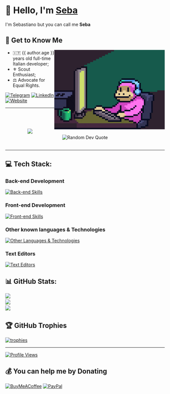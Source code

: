 # 👋 Hello, I'm [Seba](https://racca.me/)
I'm Sebastiano but you can call me **Seba**

## 🎉 Get to Know Me
<img align="right" src="assets/mokey.gif" width="349"/>


* 🇮🇹 {{ author.age }} years old full-time Italian developer;
* ⚜️ Scout Enthusiast;
* ⚖️ Advocate for Equal Rights.

[![Telegram](https://img.shields.io/badge/Telegram-blue.svg?logo=Telegram&logoColor=white)](https://t.me/SebaDev) 
[![LinkedIn](https://img.shields.io/badge/LinkedIn-%230077B5.svg?logo=linkedin&logoColor=white)](https://linkedin.com/in/sebastiano-racca) 
[![Website](https://img.shields.io/badge/🌐%20Website-8A2BE2?color=e83333)](https://racca.me)

<hr>
<br>

<div align="center">
<br>
<br>
<img src="https://visitcount.itsvg.in/api?id=SebaOfficial" width=0>
<br>
<img src="https://quotes-github-readme.vercel.app/api?type=horizontal&theme=radical" alt="Random Dev Quote">
</div>
<br/>

<hr/>

## 💻 Tech Stack:

### Back-end Development
[![Back-end Skills](https://skillicons.dev/icons?i=php,nodejs,mysql,mongodb&perline=2)](https://racca.me/contacts)

### Front-end Development
[![Front-end Skills](https://skillicons.dev/icons?i=html,css,js,ts,vue,svelte&perline=3)](https://racca.me/contacts)

### Other known languages & Technologies
[![Other Languages & Technologies](https://skillicons.dev/icons?i=linux,c,python,java,markdown,nginx,bash,docker,git,github,cloudflare,arduino&perline=4)](https://racca.me/contacts)

### Text Editors
[![Text Editors](https://skillicons.dev/icons?i=vscode,vim,neovim&perline=3)](https://racca.me/contacts)



## 📊 GitHub Stats:
[![](https://github-readme-stats.vercel.app/api?username=SebaOfficial&theme=dark&hide_border=false&include_all_commits=false&count_private=false)](https://racca.me)<br/>
[![](https://github-readme-streak-stats.herokuapp.com/?user=SebaOfficial)](https://racca.me)<br/>
[![](https://github-readme-stats.vercel.app/api/top-langs/?username=SebaOfficial&theme=dark&hide_border=false&include_all_commits=false&count_private=false&layout=compact)](https://racca.me)

## 🏆 GitHub Trophies
[![trophies](https://github-profile-trophy.vercel.app/?username=SebaOfficial&theme=onedark&rank=SSS,SS,S,AAA,AA,A,B,C
)](https://github.com/SebaOfficial)

---
[![Profile Views](https://visitcount.itsvg.in/api?id=SebaOfficial&icon=2&color=1)](https://racca.me)

## 💰 You can help me by Donating
[![BuyMeACoffee](https://img.shields.io/badge/Buy%20Me%20a%20Coffee-ffdd00?style=for-the-badge&logo=buy-me-a-coffee&logoColor=black)](https://buymeacoffee.com/SebaDev) [![PayPal](https://img.shields.io/badge/PayPal-00457C?style=for-the-badge&logo=paypal&logoColor=white)](https://paypal.me/SebastianoRacca)
